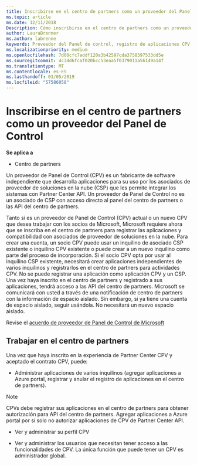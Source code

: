 ```yaml
---
title: Inscribirse en el centro de partners como un proveedor del Panel de Control | Centro de partners
ms.topic: article
ms.date: 12/11/2018
Description: Cómo inscribirse en el centro de partners como un proveedor del Panel de Control
author: LauraBrenner
ms.author: labrenne
keywords: Proveedor del Panel de control, registro de aplicaciones CPV, administrar aplicaciones CPV
ms.localizationpriority: medium
ms.openlocfilehash: 7d00cfc7addf120a3b42597cda3758597533dd5e
ms.sourcegitcommit: 4c34d6fcaf020bcc53eaa5f0379011a56149a14f
ms.translationtype: MT
ms.contentlocale: es-ES
ms.lasthandoff: 03/05/2019
ms.locfileid: "57586058"
---
```

# <a name="enroll-in-partner-center-as-a-control-panel-vendor"></a>Inscribirse en el centro de partners como un proveedor del Panel de Control

**Se aplica a**

- Centro de partners

Un proveedor de Panel de Control (CPV) es un fabricante de software independiente que desarrolla aplicaciones para su uso por los asociados de proveedor de soluciones en la nube (CSP) que les permite integrar los sistemas con Partner Center API. Un proveedor de Panel de Control no es un asociado de CSP con acceso directo al panel del centro de partners o las API del centro de partners.

Tanto si es un proveedor de Panel de Control (CPV) actual o un nuevo CPV que desea trabajar con los socios de Microsoft, Microsoft requiere ahora que se inscriba en el centro de partners para registrar las aplicaciones y compatibilidad con asociados de proveedor de soluciones en la nube. Para crear una cuenta, un socio CPV puede usar un inquilino de asociado CSP existente o inquilino CPV existente o puede crear a un nuevo inquilino como parte del proceso de incorporación. Si el socio CPV opta por usar al inquilino CSP existente, necesitará crear aplicaciones independientes de varios inquilinos y registrarlos en el centro de partners para actividades CPV. No se puede registrar una aplicación como aplicación CPV y un CSP. Una vez haya inscrito en el centro de partners y registrado a sus aplicaciones, tendrá acceso a las API del centro de partners.  Microsoft se comunicará con usted a través de una notificación de centro de partners con la información de espacio aislado. Sin embargo, si ya tiene una cuenta de espacio aislado, seguir usándola. No necesitará un nuevo espacio aislado.   

Revise el [acuerdo de proveedor de Panel de Control de Microsoft](https://go.microsoft.com/fwlink/?linkid=2055198)


## <a name="working-in-partner-center"></a>Trabajar en el centro de partners
Una vez que haya inscrito en la experiencia de Partner Center CPV y aceptado el contrato CPV, puede:

- Administrar aplicaciones de varios inquilinos (agregar aplicaciones a Azure portal, registrar y anular el registro de aplicaciones en el centro de partners).

>[!Note] 
>CPVs debe registrar sus aplicaciones en el centro de partners para obtener autorización para API del centro de partners. Agregar aplicaciones a Azure portal por sí solo no autorizar aplicaciones de CPV de Partner Center API. 

- Ver y administrar su perfil CPV 

- Ver y administrar los usuarios que necesitan tener acceso a las funcionalidades de CPV. La única función que puede tener un CPV es administrador global.


